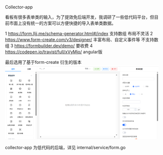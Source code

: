 Collector-app

看板有很多表单类的输入，为了提效免后端开发，我调研了一些低代码平台，但目前市面上没有统一的方案可以方便快捷的导入表单类数据。

1	https://form.lljj.me/schema-generator.html#/index
支持数组	布局不灵活
2	https://www.form-create.com/v3/designer/	丰富布局、自定义事件等	不支持数组
3	https://formbuilder.dev/demo/	要收费
4	https://codepen.io/travist/full/xVyMjo/	angular版

最后选用了基于form-create 衍生的版本
![img.png](img.png)

collector-app 为低代码的后端，详见 internal/service/form.go